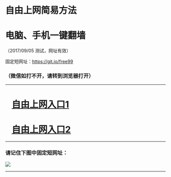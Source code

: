 ﻿# 自由上网简易方法

# 电脑、手机一键翻墙

（2017/09/05 测试，网址有效）

固定短网址：https://git.io/free99

### （微信如打不开，请转到浏览器打开）


***





# &nbsp;&nbsp; <a href="http://ft1465324922.fwq-tz1001.xyz/fwqtz01.html?t=09050017437 " target="_blank">自由上网入口1</a>
# &nbsp;&nbsp; <a href="http://ft2386329839.fwq-tz1002.xyz/fwqtz02.html?t=09050016051 " target="_blank">自由上网入口2</a>
***

### 请记住下图中固定短网址：

<img src="https://s3-us-west-2.amazonaws.com/fwq-1001/yjfq-20170905okok.png" /> 


***

